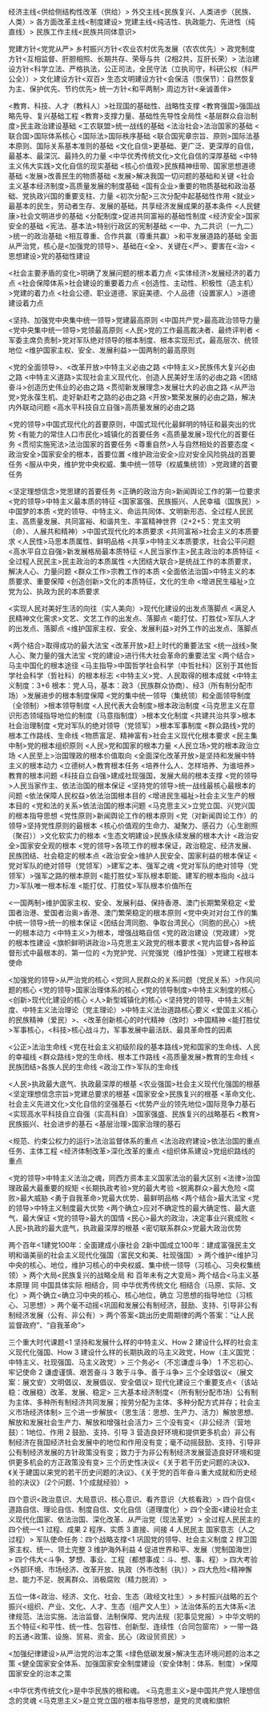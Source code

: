 经济主线<供给侧结构性改革（供给）>
外交主线<民族复兴、人类进步（民族、人类）>
各方面改革主线<制度建设>
党建主线<纯洁性、执政能力、先进性（纯直线）>
民族工作主线<民族共同体意识>

党建方针<党党从严>
乡村振兴方针<农业农村优先发展（农农优先）>
政党制度方针<互相监督、肝胆相照、长期共存、荣辱与共（2相2共，互肝长荣）>
法治建设方针<科学立法、严格执法，公正司法，全民守法（立执司守，科研公权（科严公全））>
文化建设方针<双百>
生态文明建设方针<会保洁（恢保节）：自然恢复为主、保护优先、节约优先>
统一方针<和平两制>
周边方针<亲诚善伴>

<教育、科技、人才（教科人）>社现国的基础性、战略性支撑
<教育强国>强国战略先导、复兴基础工程
<教育>支撑力量、基础性先导性全局性
<基层群众自治制度>民主政治建设基础
<工农联盟>统一战线的基础
<法治社会>法治国家的基础
<联合国>国际体系核心
<国际法>国际秩序基础
<联合国宪章宗旨、原则>国际法基本原则、国际关系基本准则的基础
<文化自信>更基础、更广泛、更深厚的自信，最基本、最深沉、最持久的力量
<中华优秀传统文化>文化自信的深厚基础
<中特主义伟大实践>文化自信的现实基础
<核心价值观>民族精神纽带、国家思想道德基础
<发展>改善民生的物质基础
<发展>解决我国一切问题的基础和关键
<社会主义基本经济制度>高质量发展的制度基础
<国有企业>重要的物质基础和政治基础、党执政兴国的重要支柱、力量
<初次分配>三次分配中起基础性作用
<就业>最基本的民生，劳动者生存、发展的基础，共享经济发展成果的基本条件
<人民健康>社会文明进步的基础
<分配制度>促进共同富裕的基础性制度
<经济安全>国家安全的基础
<宪法、基本法>特别行政区的宪制基础
<一中、九二共识（一九二）>统一的政治基础
<相互尊重、合作共赢（尊重共赢）>和平发展道路的基础
全面从严治党，核心是<加强党的领导>、基础在<全>、关键在<严>、要害在<治>
<思想建设>党的基础性建设

<社会主要矛盾的变化>明确了发展问题的根本着力点
<实体经济>发展经济的着力点
<社会保障体系>社会建设的重要着力点
<创造性、主动性、积极性（造主机）>党建的着力点
<社会公德、职业道德、家庭美德、个人品德（设置家人）>道德建设着力点

<坚持、加强党中央集中统一领导>党建最高原则
<中国共产党>最高政治领导力量
<党中央集中统一领导>党领最高原则
<人民>党的工作最高裁决者、最终评判者
<军委主席负责制>党对军队绝对领导的根本制度、根本实现形式，最高层次、统领地位
<维护国家主权、安全、发展利益>一国两制的最高原则

<党的全面领导>、<改革开放>中特主义必由之路
<中特主义>民族伟大复兴必由之路
<中特主义道路>实现社会主义现代化、创造人民美好生活的必由之路
<团结奋斗>创造历史伟业的必由之路
<贯彻新发展理念>发展壮大的必由之路
<从严治党>党永葆生机、走好新赶考之路的必由之路
<开放>繁荣发展的必由之路，解决内外联动问题
<高水平科技自立自强>高质量发展的必由之路

<党的领导>中国式现代化的首要原则，中国式现代化最鲜明的特征和最突出的优势
<有能力的常住人口市民化>城镇化的首要任务
<高质量发展>现代化的首要任务
<贯彻实施宪法>法治国家的首要任务
<尊重自然>人与自然相处的首要态度
<政治安全>国家安全的根本，首要位置
<维护政治安全>应对安全风险挑战的首要任务
<服从中央，维护党中央权威、集中统一领导（权威集统领）>党政建的首要任务

<坚定理想信念>党思建的首要任务
<正确的政治方向>新闻舆论工作的第一位要求
<党的领导>中特主义最本质的特征
<国家富强、民族振兴、人民幸福（国族民）>中国梦的本质
<党的领导、中特主义、命运共同体、文明新形态、全过程人民民主、高质量发展、共同富裕、和谐共生、丰富精神世界（2+2+5：党主文明（命）、人展共和精神）>中国式现代化的本质要求
<共同富裕>社会主义的本质要求
<人民性>马思本质属性、鲜明品格
<共享>中特主义本质要求，社会公平问题
<高水平自立自强>新发展格局最本质特征
<人民当家作主>民主政治的本质特征
<全过程人民民主>民主政治的本质属性
<大团结大联合>是统战工作的本质要求，解决人心、力量问题
<群众工作>宗教工作的本质
<全面依法治国>中特主义的本质要求、重要保障
<创造创新>文化的本质特征，文化的生命
<增进民生福祉>立党为公、执政为民的本质要求

<实现人民对美好生活的向往（实人美向）>现代化建设的出发点落脚点
<满足人民精神文化需求>文艺、文艺工作的出发点、落脚点
<能打仗、打胜仗>军队人才的出发点、落脚点
<维护国家主权、安全、发展利益>对外工作的出发点、落脚点

<两个结合>取得成功的最大法宝
<改革开放>赶上时代的重要法宝
<统一战线>聚人心、聚力量的强大法宝
<党的建设>进行伟大社会革命的重要法宝
<两个结合>马主中国化的根本途径
<马主指导>中国哲学社会科学（中哲社科）区别于其他哲学社会科学（哲社科）的根本标志
<中特主义>党、人民取得的根本成就
<中特主义制度：3+6 根本：党人马，基本：政3（民族群众协商）、经3（所有制分配市场）>发展进步的根本制度保障
<党的集中统一领导（集统领）和全面领导制度（全领制）>根本领导制度
<人民代表大会制度>根本政治制度
<马克思主义在意识形态领域指导地位的制度（马意指制度）>根本文化制度
<共建共治共享>根本社会治理制度
<党对军队的绝对领导（党领军）>根本军事制度
<群众路线>党的根本工作路线、生命线
<物质富足、精神富有>社会主义现代化根本要求
<民主集中制>党的根本组织原则
<人民>党和国家的根本力量
<人民立场>党的根本政治立场
<人民至上>治国理政的根本价值取向
<全面深化改革开放>是坚持和发展中特主义的根本动力
<立德树人>教育根本任务
<培养什么人、怎样培养、为谁培养>教育的根本问题
<科技自立自强>建成社现强国，发展大局的根本支撑
<党的领导>人民当家作主、依法治国的根本保证
<坚持党的领导>统一战线最核心最根本的问题
<依法保障人民权益>依法治国根本目的
<增进民生福祉>社会主义生产的根本目的
<党和法的关系>依法治国的根本问题
<马克思主义>立党立国、兴党兴国的根本指导思想
<党性原则>新闻舆论工作的根本原则
<党（对新闻舆论工作）的领导>坚持党性原则的最根本
<核心价值观的生命力、凝聚力、感召力（心生剧照（聚召））>文化软实力的根本
<生态文明建设>民族永续发展的根本大计
<政治安全>国家安全观的根本
<党的领导>各项工作的根本保证，政治稳定、经济发展、民族团结、社会稳定的根本点
<政治安全>维护人民安全、国家利益的根本保证
<党对军队的绝对领导（党领军）>建军之本、强军之魂
<党对军队的绝对领导（党领军）>强军之路的根本原则
<能打胜仗>军队根本职能、建军的根本指向
<战斗力>军队唯一根本标准
<能打仗、打胜仗>军队根本价值所在

<一国两制>维护国家主权、安全、发展利益、保持香港、澳门长期繁荣稳定
<爱国者治港、爱国者治奥>香港、澳门繁荣稳定的根本原则
<党中央对对台工作的集中统一领导>统一的根本保证
<团结台湾同胞、争取台湾民心（同胞的民心）>统一的根本动力
<中特主义>为根本，增强战略自信
<党的政治建设（党政建）>党的根本性建设
<旗帜鲜明讲政治>马克思主义政党的根本要求
<党内监督>各种监督形式中最根本的、第一位的
<为党护党、兴党强党（维护性强）>党建工程根本使命

<加强党的领导>从严治党的核心
<党同人民群众的关系问题（党民关系）>作风问题的核心
<党的领导>国家治理体系的核心
<党的领导制度>中特主义制度的核心
<创新>现代化建设的核心
<人>新型城镇化的核心
<坚持党的领导、中特主义制度、中特主义法治理论（党主理论）>中特主义法治道路核心要义
<爱国主义核心的民族精神（爱民）>、<改革创新核心的时代精神（改时）>中国精神
<能打胜仗>军事核心，<科技>核心战斗力，军事发展中最活跃、最具革命性的因素

<公正>法治生命线
<党在社会主义初级阶段的基本路线>党和国家的生命线、人民的幸福线
<群众路线>党的生命线、根本工作路线
<高质量发展>教育的生命线
<民族团结>各族人民的生命线
<政治工作>军队的生命线

<人民>执政最大底气、执政最深厚的根基
<农业强国>社会主义现代化强国的根基
<坚定理想信念宗旨>党建总要求的根基
<国家安全>民族复兴的根基
<革命文化、社会主义先进文化>文化自信的坚强基石
<优势产业的领先地位>国际竞争力基石
<实现高水平科技自立自强（实高科自）>国家强盛、民族复兴的战略基石
<教育>民族振兴、社会进步的基石
<基层治理>国家治理的基石

<规范、约束公权力的运行>法治监督体系的重点
<法治政府建设>依法治国的重点任务、主体工程
<经济体制改革>深化改革的重点
<组织体系建设>党组织路线的重点

<党的领导>中特主义法治之魂，同西方资本主义国家法治的最大区别
<法律>治国理政最大最重要的规矩
<长期执政考验>党的最大考验
<脱离群众>最大危险
<腐败>最大威胁
<勇于自我革命>党最大优势、最鲜明品格
<两个结合>最大法宝
<党的领导>中特主义制度最大优势
<两个确立>应对不确定性的最大确定性、最大底气、最大保证
<党的领导>最大的国情
<民心>最大的政治，决定事业兴衰成败
<人民>执政的最大底气，执政最深厚的根基
<密切联系群众>党最大政治优势

两个百年<1建党100年：全面建成小康社会 2新中国成立100年：建成富强民主文明和谐美丽的社会主义现代化强国（富民文和美、社现强国）>
两个维护<维护习中央的核心、地位，维护习核心的中央权威、集中统一领导（习核心、习央权集统领）>
两个大局<民族复兴的战略全局 和 百年未有之大变局>
两个结合<马主义基本原理 同 中国具体实际 相结合，同 中华优秀传统文化 相结合（马原、实际、文化）>
两个确立<确立习中央的核心、核心地位，确立 习思想的指导地位（习核心、习思想）>
两个毫不动摇<巩固和发展公有制经济，鼓励、支持、引导非公有制经济发展（公有、非公有）>
两个答案<跳出历史周期律的两个答案：“让人民监督政府”、“自我革命”>

三个重大时代课题<1 坚持和发展什么样的中特主义、How 2 建设什么样的社会主义现代化强国、How 3 建设什么样的长期执政的马主义政党，How（主义国党：中特主义、社现强国、马主义政党）>
三个务必<（不忘谦虚斗争） 1 不忘初心、牢记使命 2 谦虚谨慎、艰苦奋斗 3 敢于斗争、善于斗争>
三个全球倡议<（展文案：展文安）文明倡议、发展倡议、安全倡议>
现代化建设三个重要支点<（该站稳：改展稳）改革、发展、稳定>
三大基本经济制度<（所有制分配市场）公有制为主体、多种所有制经济共同发展；按劳分配为主体、多种分配方式并存；社会主义市场经济体制>
三个进一步解放<（思生活：思想、生产力、活力）解放思想、解放和发展社会生产力、解放和增强社会活力>
三个没有变<（非公经济（营地鼓）：1地位、作用 2 鼓励、支持、引导 3 营造良好环境和提供更多机会）非公有制经济在我国经济社会发展中的地位和作用没有变；毫不动摇鼓励、支持、引导非公有制经济发展的方针政策没有变；致力于为非公有制经济发展营造良好环境和提供更多机会的方正政策没有变>
三个历史性决议<《关于若干历史问题的决议》、《关于建国以来党的若干历史问题的决议》、《关于党的百年奋斗重大成就和历史经验的决议》（2个问题、1个成就经验）>

四个意识<政治意识、大局意识、核心意识、看齐意识（大核看政）>
四个自信<道路自信、理论自信、制度自信、文化自信（道理度化）>
四个全面<建设社会主义现代化国家、依法治国、深化改革、从严治党（现法革党）>
全过程人民民主的四个统一<1 过程、成果 2 程序、实质 3 直接、间接 4 人民民主 国家意志（人之过程）>
军队使命任务：四个战略支撑<1 巩固党的领导、社会主义制度 2 捍卫国家主权、统一、领土完整 3 维护海外利益 4 促进世界和平、发展（党制国海世）>
四个伟大<斗争、梦想、事业、工程（都想事成：斗、想、事、程）>
四大考验<外部环境、市场经济、改革开放、执政（外市改制（执））>
四大危险<精神懈怠、能力不足、脱离群众、消极腐败（精力脱消）>

五位一体<政治、经济、文化、社会、生态（政经文社生）>
乡村振兴战略的五个振兴<组织、产业、文化、人才、生态（组产文人生）>
法治体系的五大体系<法律规范、法治实施、法治监督、法制保障、党内法规（犯事见党报）>
中华文明的五个特征<和平性、统一性、包容性、创新型、连续性（合同包窗帘）>
一带一路的五通<政策、设施、贸易、资金、民心（政设贸资民）>

<加强纪律建设>从严治党的治本之策
<绿色低碳发展>解决生态环境问题的治本之策
<健全国家安全体系、加强国家安全制度建设（安全体制：体系、制度）>保障国家安全的治本之策

<中华优秀传统文化>是中华民族的根和魂。
<马克思主义>是中国共产党人理想信念的灵魂
<马克思主义>是立党立国的根本指导思想，是党的灵魂和旗帜